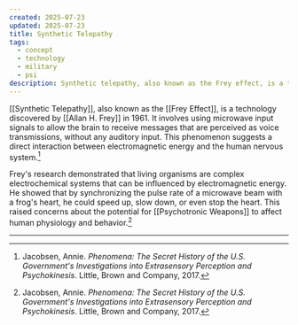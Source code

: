 ```yaml
---
created: 2025-07-23
updated: 2025-07-23
title: Synthetic Telepathy
tags:
  - concept
  - technology
  - military
  - psi
description: Synthetic telepathy, also known as the Frey effect, is a technology that allows the brain to receive messages perceived as voice transmissions through microwave input signals.
---
```


[[Synthetic Telepathy]], also known as the [[Frey Effect]], is a technology discovered by [[Allan H. Frey]] in 1961. It involves using microwave input signals to allow the brain to receive messages that are perceived as voice transmissions, without any auditory input. This phenomenon suggests a direct interaction between electromagnetic energy and the human nervous system.[^1]

Frey's research demonstrated that living organisms are complex electrochemical systems that can be influenced by electromagnetic energy. He showed that by synchronizing the pulse rate of a microwave beam with a frog's heart, he could speed up, slow down, or even stop the heart. This raised concerns about the potential for [[Psychotronic Weapons]] to affect human physiology and behavior.[^1]

---

[^1]: Jacobsen, Annie. *Phenomena: The Secret History of the U.S. Government's Investigations into Extrasensory Perception and Psychokinesis*. Little, Brown and Company, 2017.
